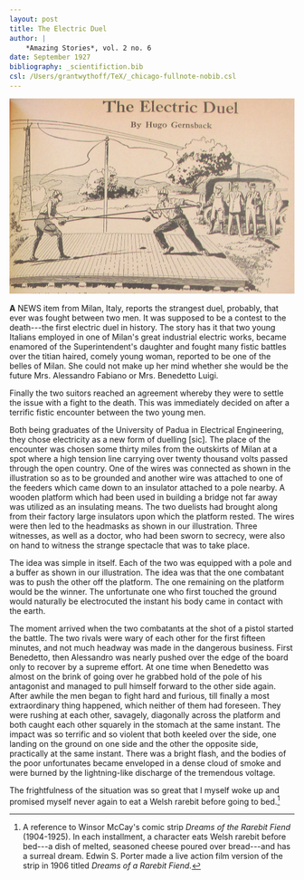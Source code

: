```yaml
---
layout: post
title: The Electric Duel
author: |
    *Amazing Stories*, vol. 2 no. 6
date: September 1927
bibliography: _scientifiction.bib
csl: /Users/grantwythoff/TeX/_chicago-fullnote-nobib.csl
---
```


![Two duelists are provided with a hood or skull cap, analogous to the connection used in the electric chair.  These caps are connected by a wire to a high potential electric line.  The same line is grounded.  With long poles they attempt to push each other off an insulated platform.  Whoever touches the ground will be killed.](images/electric_duel.png)

**A** NEWS item from Milan, Italy, reports the strangest duel, probably, that ever was fought between two men.  It was supposed to be a contest to the death---the first electric duel in history.  The story has it that two young Italians employed in one of Milan's great industrial electric works, became enamored of the Superintendent's daughter and fought many fistic battles over the titian haired, comely young woman, reported to be one of the belles of Milan.  She could not make up her mind whether she would be the future Mrs. Alessandro Fabiano or Mrs. Benedetto Luigi.

Finally the two suitors reached an agreement whereby they were to settle the issue with a fight to the death.  This was immediately decided on after a terrific fistic encounter between the two young men.

Both being graduates of the University of Padua in Electrical Engineering, they chose electricity as a new form of duelling [sic].  The place of the encounter was chosen some thirty miles from the outskirts of Milan at a spot where a high tension line carrying over twenty thousand volts passed through the open country.  One of the wires was connected as shown in the illustration so as to be grounded and another wire was attached to one of the feeders which came down to an insulator attached to a pole nearby.  A wooden platform which had been used in building a bridge not far away was utilized as an insulating means.  The two duelists had brought along from their factory large insulators upon which the platform rested.  The wires were then led to the headmasks as shown in our illustration.  Three witnesses, as well as a doctor, who had been sworn to secrecy, were also on hand to witness the strange spectacle that was to take place.

The idea was simple in itself.  Each of the two was equipped with a pole and a buffer as shown in our illustration.  The idea was that the one combatant was to push the other off the platform.  The one remaining on the platform would be the winner.  The unfortunate one who first touched the ground would naturally be electrocuted the instant his body came in contact with the earth.

The moment arrived when the two combatants at the shot of a pistol started the battle.  The two rivals were wary of each other for the first fifteen minutes, and not much headway was made in the dangerous business.  First Benedetto, then Alessandro was nearly pushed over the edge of the board only to recover by a supreme effort.  At one time when Benedetto was almost on the brink of going over he grabbed hold of the pole of his antagonist and managed to pull himself forward to the other side again.  After awhile the men began to fight hard and furious, till finally a most extraordinary thing happened, which neither of them had foreseen.  They were rushing at each other, savagely, diagonally across the platform and both caught each other squarely in the stomach at the same instant.  The impact was so terrific and so violent that both keeled over the side, one landing on the ground on one side and the other the opposite side, practically at the same instant.  There was a bright flash, and the bodies of the poor unfortunates became enveloped in a dense cloud of smoke and were burned by the lightning-like discharge of the tremendous voltage.

The frightfulness of the situation was so great that I myself woke up and promised myself never again to eat a Welsh rarebit before going to bed.[^mky]

[^mky]: A reference to Winsor McCay's comic strip *Dreams of the Rarebit Fiend* (1904-1925).  In each installment, a character eats Welsh rarebit before bed---a dish of melted, seasoned cheese poured over bread---and has a surreal dream.  Edwin S. Porter made a live action film version of the strip in 1906 titled *Dreams of a Rarebit Fiend.*